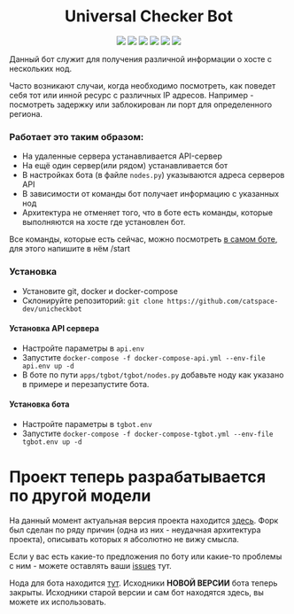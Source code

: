 <h1 align="center">
	Universal Checker Bot
</h1>
<p align="center">
<img src="https://img.shields.io/badge/aiogram-blue"> <img src="https://img.shields.io/badge/gevent-green"> <img src="https://img.shields.io/badge/flask-yellow"> <img src="https://img.shields.io/badge/mcstatus-purple"> <img src="https://img.shields.io/badge/icmplib-pink"> <img src="https://img.shields.io/badge/requests-black">
</p>

Данный бот служит для получения различной информации о хосте с нескольких нод.

Часто возникают случаи, когда необходимо посмотреть, как поведет себя тот или инной ресурс с различных IP адресов. Например - посмотреть задержку или заблокирован ли порт для определенного региона.

### Работает это таким образом: 

* На удаленные сервера устанавливается API-сервер
* На ещё один сервер(или рядом) устанавливается бот
* В настройках бота (в файле `nodes.py`) указываются адреса серверов API
* В зависимости от команды бот получает информацию с указанных нод
* Архитектура не отменяет того, что в боте есть команды, которые выполняются на хосте где установлен бот.

Все команды, которые есть сейчас, можно посмотреть [в самом боте](https://t.me/unicheckbot), для этого напишите в нём /start

### Установка
* Установите git, docker и docker-compose
* Склонируйте репозиторий: `git clone https://github.com/catspace-dev/unicheckbot`

#### Установка API сервера
* Настройте параметры в `api.env`
* Запустите `docker-compose -f docker-compose-api.yml --env-file api.env up -d`
* В боте по пути `apps/tgbot/tgbot/nodes.py` добавьте ноду как указано в примере и перезапустите бота.
#### Установка бота
* Настройте параметры в `tgbot.env`
* Запустите `docker-compose -f docker-compose-tgbot.yml --env-file tgbot.env up -d`

# Проект теперь разрабатывается по другой модели
На данный момент актуальная версия проекта находится [здесь](https://github.com/Unicheckbot). Форк был сделан по ряду причин (одна из них - неудачная архитектура проекта), описывать которых я абсолютно не вижу смысла.

Если у вас есть какие-то предложения по боту или какие-то проблемы с ним - можете оставлять ваши [issues](https://github.com/Unicheckbot/unicheckbot) тут.

Нода для бота находится [тут](https://github.com/Unicheckbot/rei). Исходники **НОВОЙ ВЕРСИИ** бота теперь закрыты. Исходники старой версии и сам бот находятся здесь, вы можете их использовать.
